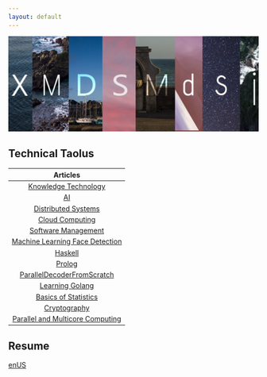 ```yaml
---
layout: default
---
```



![xm](/assets/xmcover.png)




## Technical Taolus

|Articles |
|:--:|
|[Knowledge Technology](./KnowledgeTechnology/KTReview.md)|
|[AI](./AI/AIReview.md)|
|[Distributed Systems](./DistributedSystems/full-semester-notes.pdf)|
|[Cloud Computing](./CloudComputing/CCC.md)|
|[Software Management](./SPM/SPM.xmind)|
|[Machine Learning Face Detection](./FaceDetection/FaceDetection.md)|
|[Haskell](./Haskell/Haskell.md)|
|[Prolog](./Prolog/Prolog.md)|
|[ParallelDecoderFromScratch](./ParallelDecoder/ParallelDecoder.md)|
|[Learning Golang](./Golang/Golang.md)|
|[Basics of Statistics](./Statistics/Statistics.md)|
|[Cryptography](./Crypto/Crypto.md)|
|[Parallel and Multicore Computing](./ParallelComputing/ParallelComputing.md)|



## Resume

[enUS](./resume/enUS.md)

<style>
    table {
        width:100%;    
    }
</style>
